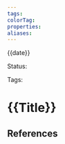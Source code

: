 ```yaml
---
tags:
colorTag:
properties:
aliases:
---
```


{{date}}

Status: 

Tags: 

# {{Title}}


## References
